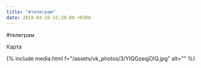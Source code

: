 ```yaml
---
title: "#телеграм"
date: 2018-04-16 15:29:00 +0300
---
```


#телеграм

Карта

{% include media.html f="/assets/vk_photos/3/YIQGzeqjOlQ.jpg" alt="" %}
